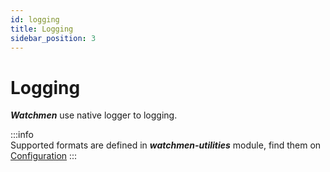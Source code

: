 ```yaml
---
id: logging  
title: Logging  
sidebar_position: 3
---
```


# Logging

**_Watchmen_** use native logger to logging.

:::info  
Supported formats are defined in **_watchmen-utilities_** module, find them on [Configuration](../../configuration/index)
:::
